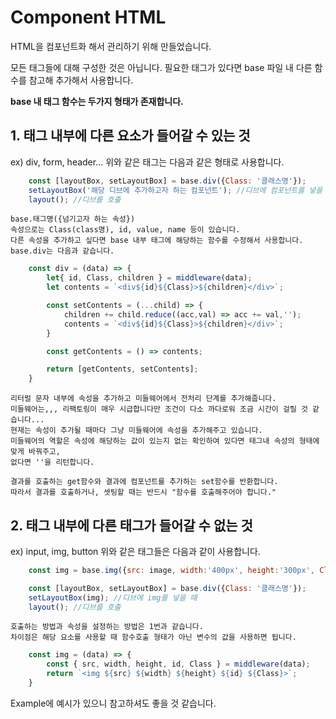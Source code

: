 # Component HTML

HTML을 컴포넌트화 해서 관리하기 위해 만들었습니다.

모든 태그들에 대해 구성한 것은 아닙니다.
필요한 태그가 있다면 base 파일 내 다른 함수를 참고해 추가해서 사용합니다.

<strong>base 내 태그 함수는 두가지 형태가 존재합니다.</strong>

## 1. 태그 내부에 다른 요소가 들어갈 수 있는 것
ex) div, form, header...
위와 같은 태그는 다음과 같은 형태로 사용합니다.
```javascript
    const [layoutBox, setLayoutBox] = base.div({Class: '클래스명'});
    setLayoutBox('해당 디브에 추가하고자 하는 컴포넌트'); //디브에 컴포넌트를 넣을 때 사용
    layout(); //디브를 호출
```
    base.태그명({넘기고자 하는 속성})
    속성으로는 Class(class명), id, value, name 등이 있습니다.
    다른 속성을 추가하고 싶다면 base 내부 태그에 해당하는 함수를 수정해서 사용합니다.
    base.div는 다음과 같습니다.

```javascript
    const div = (data) => {
        let{ id, Class, children } = middleware(data);
        let contents = `<div${id}${Class}>${children}</div>`;

        const setContents = (...child) => {
            children += child.reduce((acc,val) => acc += val,'');
            contents = `<div${id}${Class}>${children}</div>`;
        }

        const getContents = () => contents;

        return [getContents, setContents];
    }
```
    리터럴 문자 내부에 속성을 추가하고 미들웨어에서 전처리 단계를 추가해줍니다.
    미들웨어는,,, 리팩토링이 매우 시급합니다만 조건이 다소 까다로워 조금 시간이 걸릴 것 같습니다...
    현재는 속성이 추가될 때마다 그냥 미들웨어에 속성을 추가해주고 있습니다.
    미들웨어의 역할은 속성에 해당하는 값이 있는지 없는 확인하여 있다면 태그내 속성의 형태에 맞게 바꿔주고,
    없다면 ''을 리턴합니다.

    결과를 호출하는 get함수와 결과에 컴포넌트를 추가하는 set함수를 반환합니다.
    따라서 결과를 호출하거나, 셋팅할 때는 반드시 "함수를 호출해주어야 합니다."

## 2. 태그 내부에 다른 태그가 들어갈 수 없는 것
ex) input, img, button
위와 같은 태그들은 다음과 같이 사용합니다.

```javascript
    const img = base.img({src: image, width:'400px', height:'300px', Class:'feedPicture'});

    const [layoutBox, setLayoutBox] = base.div({Class: '클래스명'});
    setLayoutBox(img); //디브에 img를 넣을 때
    layout(); //디브를 호출
```
    호출하는 방법과 속성을 설정하는 방법은 1번과 같습니다.
    차이점은 해당 요소를 사용할 때 함수호출 형태가 아닌 변수의 값을 사용하면 됩니다.
```javascript
    const img = (data) => {
        const { src, width, height, id, Class } = middleware(data);
        return `<img ${src} ${width} ${height} ${id} ${Class}>`;
    }
```
Example에 예시가 있으니 참고하셔도 좋을 것 같습니다.